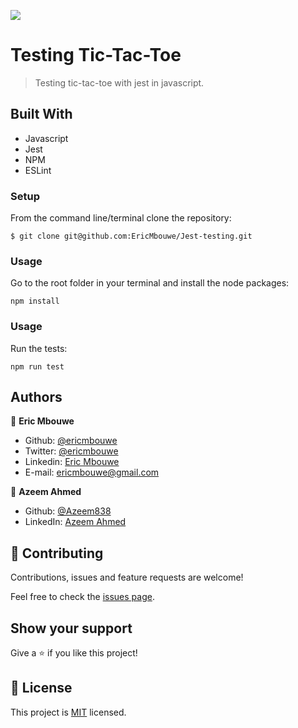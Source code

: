 ![](https://img.shields.io/badge/Microverse-blueviolet)

# Testing Tic-Tac-Toe

> Testing tic-tac-toe with jest in javascript.

## Built With

- Javascript
- Jest
- NPM
- ESLint

### Setup

From the command line/terminal clone the repository:

```
$ git clone git@github.com:EricMbouwe/Jest-testing.git
```

### Usage

Go to the root folder in your terminal and install the node packages:

```
npm install
```

### Usage

Run the tests:

```
npm run test
```

## Authors

:bust_in_silhouette: **Eric Mbouwe**

- Github: [@ericmbouwe](https://github.com/ericmbouwe)
- Twitter: [@ericmbouwe](https://twitter.com/ericmbouwe)
- Linkedin: [Eric Mbouwe](https://www.linkedin.com/in/ericmbouwe/)
- E-mail: ericmbouwe@gmail.com

:bust_in_silhouette: **Azeem Ahmed**

- Github: [@Azeem838](https://github.com/Azeem838)
- LinkedIn: [Azeem Ahmed](www.linkedin.com/in/azeemmahmed)

## 🤝 Contributing

Contributions, issues and feature requests are welcome!

Feel free to check the [issues page](https://github.com/Azeem838/testing-practice-js/issues).

## Show your support

Give a ⭐️ if you like this project!

## 📝 License

This project is [MIT](lic.url) licensed.
